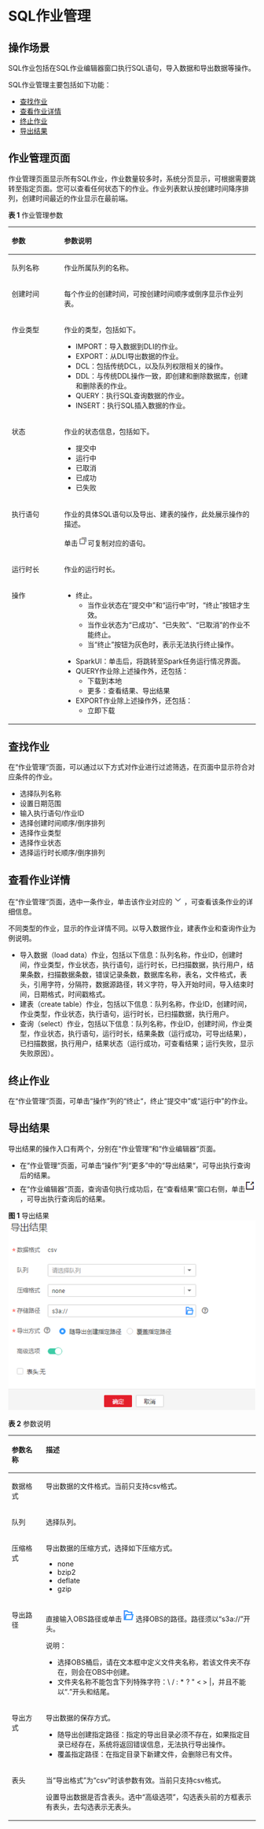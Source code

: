 # SQL作业管理<a name="dli_01_0017"></a>

## 操作场景<a name="section31579140143928"></a>

SQL作业包括在SQL作业编辑器窗口执行SQL语句，导入数据和导出数据等操作。

SQL作业管理主要包括如下功能：

-   [查找作业](#section71552447166)
-   [查看作业详情](#section1960402414173)
-   [终止作业](#section8647175812179)
-   [导出结果](#section1152211221244)

## 作业管理页面<a name="section1616314111518"></a>

作业管理页面显示所有SQL作业，作业数量较多时，系统分页显示，可根据需要跳转至指定页面。您可以查看任何状态下的作业。作业列表默认按创建时间降序排列，创建时间最近的作业显示在最前端。

**表 1**  作业管理参数

<a name="table3950169215120"></a>
<table><thead align="left"><tr id="row2555468715120"><th class="cellrowborder" valign="top" width="21.18%" id="mcps1.2.3.1.1"><p id="p4021197415120"><a name="p4021197415120"></a><a name="p4021197415120"></a>参数</p>
</th>
<th class="cellrowborder" valign="top" width="78.82000000000001%" id="mcps1.2.3.1.2"><p id="p3594448915120"><a name="p3594448915120"></a><a name="p3594448915120"></a>参数说明</p>
</th>
</tr>
</thead>
<tbody><tr id="row42211426202515"><td class="cellrowborder" valign="top" width="21.18%" headers="mcps1.2.3.1.1 "><p id="p132212262258"><a name="p132212262258"></a><a name="p132212262258"></a>队列名称</p>
</td>
<td class="cellrowborder" valign="top" width="78.82000000000001%" headers="mcps1.2.3.1.2 "><p id="p16221102632515"><a name="p16221102632515"></a><a name="p16221102632515"></a>作业所属队列的名称。</p>
</td>
</tr>
<tr id="row46758327132"><td class="cellrowborder" valign="top" width="21.18%" headers="mcps1.2.3.1.1 "><p id="p16413434141957"><a name="p16413434141957"></a><a name="p16413434141957"></a>创建时间</p>
</td>
<td class="cellrowborder" valign="top" width="78.82000000000001%" headers="mcps1.2.3.1.2 "><p id="p54419740141957"><a name="p54419740141957"></a><a name="p54419740141957"></a>每个作业的创建时间，可按创建时间顺序或倒序显示作业列表。</p>
</td>
</tr>
<tr id="row32873162171713"><td class="cellrowborder" valign="top" width="21.18%" headers="mcps1.2.3.1.1 "><p id="p45480448171713"><a name="p45480448171713"></a><a name="p45480448171713"></a>作业类型</p>
</td>
<td class="cellrowborder" valign="top" width="78.82000000000001%" headers="mcps1.2.3.1.2 "><p id="p60037708171713"><a name="p60037708171713"></a><a name="p60037708171713"></a>作业的类型，包括如下。</p>
<a name="ul29348869174358"></a><a name="ul29348869174358"></a><ul id="ul29348869174358"><li>IMPORT：导入数据到DLI的作业。</li><li>EXPORT：从DLI导出数据的作业。</li><li>DCL：包括传统DCL，以及队列权限相关的操作。</li><li>DDL：与传统DDL操作一致，即创建和删除数据库，创建和删除表的作业。</li><li>QUERY：执行SQL查询数据的作业。</li><li>INSERT：执行SQL插入数据的作业。</li></ul>
</td>
</tr>
<tr id="row31011923151038"><td class="cellrowborder" valign="top" width="21.18%" headers="mcps1.2.3.1.1 "><p id="p10671857151038"><a name="p10671857151038"></a><a name="p10671857151038"></a>状态</p>
</td>
<td class="cellrowborder" valign="top" width="78.82000000000001%" headers="mcps1.2.3.1.2 "><p id="p59114099151038"><a name="p59114099151038"></a><a name="p59114099151038"></a>作业的状态信息，包括如下。</p>
<a name="ul32930526154023"></a><a name="ul32930526154023"></a><ul id="ul32930526154023"><li>提交中</li><li>运行中</li><li>已取消</li><li>已成功</li><li>已失败</li></ul>
</td>
</tr>
<tr id="row36301606171658"><td class="cellrowborder" valign="top" width="21.18%" headers="mcps1.2.3.1.1 "><p id="p14394959151048"><a name="p14394959151048"></a><a name="p14394959151048"></a>执行语句</p>
</td>
<td class="cellrowborder" valign="top" width="78.82000000000001%" headers="mcps1.2.3.1.2 "><p id="p51238775151048"><a name="p51238775151048"></a><a name="p51238775151048"></a>作业的具体SQL语句以及导出、建表的操作，此处展示操作的描述。</p>
<p id="p1938144453219"><a name="p1938144453219"></a><a name="p1938144453219"></a>单击<a name="image14502620163211"></a><a name="image14502620163211"></a><span><img id="image14502620163211" src="figures/icon-复制.png"></span>可复制对应的语句。</p>
</td>
</tr>
<tr id="row6424839516213"><td class="cellrowborder" valign="top" width="21.18%" headers="mcps1.2.3.1.1 "><p id="p50569641162134"><a name="p50569641162134"></a><a name="p50569641162134"></a>运行时长</p>
</td>
<td class="cellrowborder" valign="top" width="78.82000000000001%" headers="mcps1.2.3.1.2 "><p id="p18910361162145"><a name="p18910361162145"></a><a name="p18910361162145"></a>作业的运行时长。</p>
</td>
</tr>
<tr id="row1662880815250"><td class="cellrowborder" valign="top" width="21.18%" headers="mcps1.2.3.1.1 "><p id="p475621615250"><a name="p475621615250"></a><a name="p475621615250"></a>操作</p>
</td>
<td class="cellrowborder" valign="top" width="78.82000000000001%" headers="mcps1.2.3.1.2 "><a name="ul181927155164"></a><a name="ul181927155164"></a><ul id="ul181927155164"><li>终止。<a name="ul968854181713"></a><a name="ul968854181713"></a><ul id="ul968854181713"><li>当作业状态在<span class="parmname" id="parmname1819151571614"><a name="parmname1819151571614"></a><a name="parmname1819151571614"></a>“提交中”</span>和<span class="parmname" id="parmname17191181517165"><a name="parmname17191181517165"></a><a name="parmname17191181517165"></a>“运行中”</span>时，<span class="uicontrol" id="uicontrol1319121521618"><a name="uicontrol1319121521618"></a><a name="uicontrol1319121521618"></a>“终止”</span>按钮才生效。</li><li>当作业状态为<span class="parmvalue" id="parmvalue101910157167"><a name="parmvalue101910157167"></a><a name="parmvalue101910157167"></a>“已成功”</span>、<span class="parmvalue" id="parmvalue19191131541612"><a name="parmvalue19191131541612"></a><a name="parmvalue19191131541612"></a>“已失败”</span>、<span class="parmvalue" id="parmvalue5191515141610"><a name="parmvalue5191515141610"></a><a name="parmvalue5191515141610"></a>“已取消”</span>的作业不能终止。</li><li>当<span class="uicontrol" id="uicontrol1319291521614"><a name="uicontrol1319291521614"></a><a name="uicontrol1319291521614"></a>“终止”</span>按钮为灰色时，表示无法执行终止操作。</li></ul>
</li></ul>
<a name="ul1875134719182"></a><a name="ul1875134719182"></a><ul id="ul1875134719182"><li>SparkUI：单击后，将跳转至Spark任务运行情况界面。</li><li>QUERY作业除上述操作外，还包括：<a name="ul19484104413614"></a><a name="ul19484104413614"></a><ul id="ul19484104413614"><li>下载到本地</li><li>更多：查看结果、导出结果</li></ul>
</li><li>EXPORT作业除上述操作外，还包括：<a name="ul5161951101019"></a><a name="ul5161951101019"></a><ul id="ul5161951101019"><li>立即下载</li></ul>
</li></ul>
</td>
</tr>
</tbody>
</table>

## 查找作业<a name="section71552447166"></a>

在“作业管理“页面，可以通过以下方式对作业进行过滤筛选，在页面中显示符合对应条件的作业。

-   选择队列名称
-   设置日期范围
-   输入执行语句/作业ID
-   选择创建时间顺序/倒序排列
-   选择作业类型
-   选择作业状态
-   选择运行时长顺序/倒序排列

## 查看作业详情<a name="section1960402414173"></a>

在“作业管理“页面，选中一条作业，单击该作业对应的![](figures/icon-展开-0.png)，可查看该条作业的详细信息。

不同类型的作业，显示的作业详情不同。以导入数据作业，建表作业和查询作业为例说明。

-   导入数据（load data）作业，包括以下信息：队列名称，作业ID，创建时间，作业类型，作业状态，执行语句，运行时长，已扫描数据，执行用户，结果条数，扫描数据条数，错误记录条数，数据库名称，表名，文件格式，表头，引用字符，分隔符，数据源路径，转义字符，导入开始时间，导入结束时间，日期格式，时间戳格式。
-   建表（create table）作业，包括以下信息：队列名称，作业ID，创建时间，作业类型，作业状态，执行语句，运行时长，已扫描数据，执行用户。
-   查询（select）作业，包括以下信息：队列名称，作业ID，创建时间，作业类型，作业状态，执行语句，运行时长，结果条数（运行成功，可导出结果），已扫描数据，执行用户，结果状态（运行成功，可查看结果；运行失败，显示失败原因）。

## 终止作业<a name="section8647175812179"></a>

在“作业管理“页面，可单击“操作”列的“终止“，终止“提交中”或“运行中”的作业。

## 导出结果<a name="section1152211221244"></a>

导出结果的操作入口有两个，分别在“作业管理“和“作业编辑器“页面。

-   在“作业管理“页面，可单击“操作”列“更多”中的“导出结果“，可导出执行查询后的结果。
-   在“作业编辑器“页面，查询语句执行成功后，在“查看结果“窗口右侧，单击![](figures/zh-cn_image_0198742291.png)，可导出执行查询后的结果。

**图 1**  导出结果<a name="fig914972320541"></a>  
![](figures/导出结果.png "导出结果")

**表 2**  参数说明

<a name="table7742063143659"></a>
<table><thead align="left"><tr id="row48986708143659"><th class="cellrowborder" valign="top" width="13.8%" id="mcps1.2.3.1.1"><p id="p8500389143659"><a name="p8500389143659"></a><a name="p8500389143659"></a>参数名称</p>
</th>
<th class="cellrowborder" valign="top" width="86.2%" id="mcps1.2.3.1.2"><p id="p17442940143659"><a name="p17442940143659"></a><a name="p17442940143659"></a>描述</p>
</th>
</tr>
</thead>
<tbody><tr id="row55162434145333"><td class="cellrowborder" valign="top" width="13.8%" headers="mcps1.2.3.1.1 "><p id="p21307823145337"><a name="p21307823145337"></a><a name="p21307823145337"></a>数据格式</p>
</td>
<td class="cellrowborder" valign="top" width="86.2%" headers="mcps1.2.3.1.2 "><p id="p48212085145337"><a name="p48212085145337"></a><a name="p48212085145337"></a>导出数据的文件格式。当前只支持csv格式。</p>
</td>
</tr>
<tr id="row33984858114535"><td class="cellrowborder" valign="top" width="13.8%" headers="mcps1.2.3.1.1 "><p id="p1310090114535"><a name="p1310090114535"></a><a name="p1310090114535"></a>队列</p>
</td>
<td class="cellrowborder" valign="top" width="86.2%" headers="mcps1.2.3.1.2 "><p id="p39008475114535"><a name="p39008475114535"></a><a name="p39008475114535"></a>选择队列。</p>
</td>
</tr>
<tr id="row1774342414552"><td class="cellrowborder" valign="top" width="13.8%" headers="mcps1.2.3.1.1 "><p id="p2547309214552"><a name="p2547309214552"></a><a name="p2547309214552"></a>压缩格式</p>
</td>
<td class="cellrowborder" valign="top" width="86.2%" headers="mcps1.2.3.1.2 "><p id="p5005459614552"><a name="p5005459614552"></a><a name="p5005459614552"></a>导出数据的压缩方式，选择如下压缩方式。</p>
<a name="ul35000658144913"></a><a name="ul35000658144913"></a><ul id="ul35000658144913"><li>none</li><li>bzip2</li><li>deflate</li><li>gzip</li></ul>
</td>
</tr>
<tr id="row6367025143659"><td class="cellrowborder" valign="top" width="13.8%" headers="mcps1.2.3.1.1 "><p id="p3346061614541"><a name="p3346061614541"></a><a name="p3346061614541"></a>导出路径</p>
</td>
<td class="cellrowborder" valign="top" width="86.2%" headers="mcps1.2.3.1.2 "><p id="p595910502214"><a name="p595910502214"></a><a name="p595910502214"></a>直接输入OBS路径或单击<a name="image12169112618295"></a><a name="image12169112618295"></a><span><img id="image12169112618295" src="figures/icon-浏览-1.png"></span>选择OBS的路径。路径须以<span class="parmname" id="parmname64912034172226"><a name="parmname64912034172226"></a><a name="parmname64912034172226"></a>“s3a://”</span>开头。</p>
<div class="note" id="note248113592220"><a name="note248113592220"></a><a name="note248113592220"></a><span class="notetitle"> 说明： </span><div class="notebody"><a name="ul2932240315"></a><a name="ul2932240315"></a><ul id="ul2932240315"><li>选择OBS桶后，请在文本框中定义文件夹名称，若该文件夹不存在，则会在OBS中创建。</li><li>文件夹名称不能包含下列特殊字符：\ / : * ? " &lt; &gt; |，并且不能以“.”开头和结尾。</li></ul>
</div></div>
</td>
</tr>
<tr id="row48430784114641"><td class="cellrowborder" valign="top" width="13.8%" headers="mcps1.2.3.1.1 "><p id="p30579455114641"><a name="p30579455114641"></a><a name="p30579455114641"></a>导出方式</p>
</td>
<td class="cellrowborder" valign="top" width="86.2%" headers="mcps1.2.3.1.2 "><p id="p61016786114641"><a name="p61016786114641"></a><a name="p61016786114641"></a>导出数据的保存方式。</p>
<a name="ul625034191496"></a><a name="ul625034191496"></a><ul id="ul625034191496"><li>随导出创建指定路径：指定的导出目录必须不存在，如果指定目录已经存在，系统将返回错误信息，无法执行导出操作。</li><li>覆盖指定路径：在指定目录下新建文件，会删除已有文件。</li></ul>
</td>
</tr>
<tr id="row1218154413337"><td class="cellrowborder" valign="top" width="13.8%" headers="mcps1.2.3.1.1 "><p id="p44720296144515"><a name="p44720296144515"></a><a name="p44720296144515"></a>表头</p>
</td>
<td class="cellrowborder" valign="top" width="86.2%" headers="mcps1.2.3.1.2 "><p id="p1262888185911"><a name="p1262888185911"></a><a name="p1262888185911"></a>当<span class="parmname" id="parmname3628138105919"><a name="parmname3628138105919"></a><a name="parmname3628138105919"></a>“导出格式”</span>为<span class="parmvalue" id="parmvalue146286818592"><a name="parmvalue146286818592"></a><a name="parmvalue146286818592"></a>“csv”</span>时该参数有效。当前只支持csv格式。</p>
<p id="p37255200172441"><a name="p37255200172441"></a><a name="p37255200172441"></a>设置导出数据是否含表头。选中<span class="parmvalue" id="parmvalue51149381152733"><a name="parmvalue51149381152733"></a><a name="parmvalue51149381152733"></a>“高级选项”</span>，勾选表头前的方框表示有表头，去勾选表示无表头。</p>
</td>
</tr>
</tbody>
</table>

